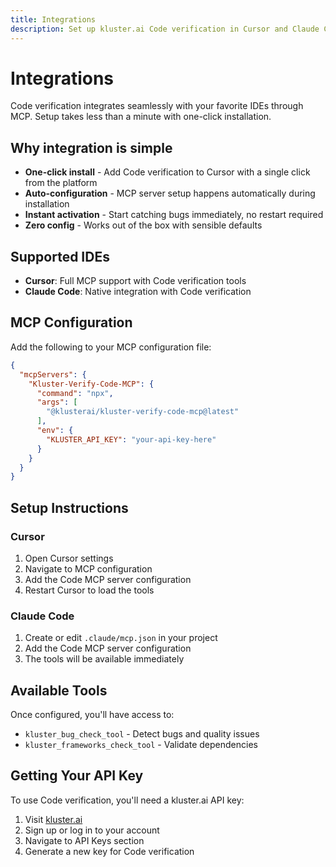 ```yaml
---
title: Integrations
description: Set up kluster.ai Code verification in Cursor and Claude Code using MCP.
---
```


# Integrations

Code verification integrates seamlessly with your favorite IDEs through MCP. Setup takes less than a minute with one-click installation.

## Why integration is simple

- **One-click install** - Add Code verification to Cursor with a single click from the platform
- **Auto-configuration** - MCP server setup happens automatically during installation
- **Instant activation** - Start catching bugs immediately, no restart required
- **Zero config** - Works out of the box with sensible defaults

## Supported IDEs

- **Cursor**: Full MCP support with Code verification tools
- **Claude Code**: Native integration with Code verification

## MCP Configuration

Add the following to your MCP configuration file:

```json
{
  "mcpServers": {
    "Kluster-Verify-Code-MCP": {
      "command": "npx",
      "args": [
        "@klusterai/kluster-verify-code-mcp@latest"
      ],
      "env": {
        "KLUSTER_API_KEY": "your-api-key-here"
      }
    }
  }
}
```

## Setup Instructions

### Cursor

1. Open Cursor settings
2. Navigate to MCP configuration
3. Add the Code MCP server configuration
4. Restart Cursor to load the tools

### Claude Code

1. Create or edit `.claude/mcp.json` in your project
2. Add the Code MCP server configuration
3. The tools will be available immediately

## Available Tools

Once configured, you'll have access to:

- `kluster_bug_check_tool` - Detect bugs and quality issues
- `kluster_frameworks_check_tool` - Validate dependencies

## Getting Your API Key

To use Code verification, you'll need a kluster.ai API key:

1. Visit [kluster.ai](https://kluster.ai)
2. Sign up or log in to your account
3. Navigate to API Keys section
4. Generate a new key for Code verification